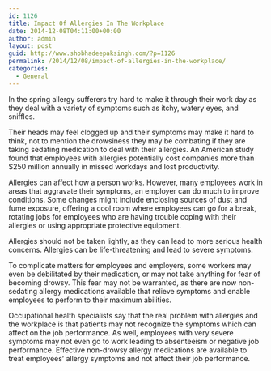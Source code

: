 ```yaml
---
id: 1126
title: Impact Of Allergies In The Workplace
date: 2014-12-08T04:11:00+00:00
author: admin
layout: post
guid: http://www.shobhadeepaksingh.com/?p=1126
permalink: /2014/12/08/impact-of-allergies-in-the-workplace/
categories:
  - General
---
```

In the spring allergy sufferers try hard to make it through their work day as they deal with a variety of symptoms such as itchy, watery eyes, and sniffles.

Their heads may feel clogged up and their symptoms may make it hard to think, not to mention the drowsiness they may be combating if they are taking sedating medication to deal with their allergies. An American study found that employees with allergies potentially cost companies more than $250 million annually in missed workdays and lost productivity.

Allergies can affect how a person works. However, many employees work in areas that aggravate their symptoms, an employer can do much to improve conditions. Some changes might include enclosing sources of dust and fume exposure, offering a cool room where employees can go for a break, rotating jobs for employees who are having trouble coping with their allergies or using appropriate protective equipment.

Allergies should not be taken lightly, as they can lead to more serious health concerns. Allergies can be life-threatening and lead to severe symptoms.

To complicate matters for employees and employers, some workers may even be debilitated by their medication, or may not take anything for fear of becoming drowsy. This fear may not be warranted, as there are now non-sedating allergy medications available that relieve symptoms and enable employees to perform to their maximum abilities.

Occupational health specialists say that the real problem with allergies and the workplace is that patients may not recognize the symptoms which can affect on the job performance. As well, employees with very severe symptoms may not even go to work leading to absenteeism or negative job performance. Effective non-drowsy allergy medications are available to treat employees&#8217; allergy symptoms and not affect their job performance.